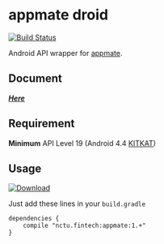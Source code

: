# appmate droid

[![Build Status](https://travis-ci.org/APCLab/appmate_droid.svg?branch=master)](https://travis-ci.org/APCLab/appmate_droid)

Android API wrapper for [appmate].

## Document

***[Here]***

## Requirement

**Minimum** API Level 19 (Android 4.4 [KITKAT])

## Usage

[![Download](https://api.bintray.com/packages/apclab/appmate/appmate/images/download.svg) ](https://bintray.com/apclab/appmate/appmate/_latestVersion)

Just add these lines in your `build.gradle`

```
dependencies {
    compile "nctu.fintech:appmate:1.+"
}
```

[appmate]: /APCLab/appmate
[KITKAT]: https://developer.android.com/about/versions/android-4.4.html
[Here]: https://apclab.github.io/appmate_droid/doc/index.html
